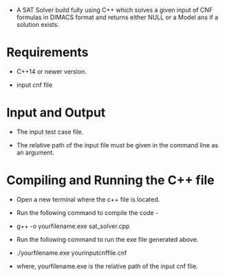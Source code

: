 * A SAT Solver build fully using C++ which solves a given input of CNF formulas in DIMACS format and returns either NULL or a Model ans if a solution exists.

# Requirements

   * C++14 or newer version.

   * input cnf file

# Input and Output

   * The input test case file.

   * The relative path of the input file must be given in the command line as an argument.

# Compiling and Running the C++ file

   * Open a new terminal where the c++ file is located.

   * Run the following command to compile the code -

   * g++ -o yourfilename.exe sat_solver.cpp 

   * Run the following command to run the exe file generated above.
  
   * ./yourfilename.exe yourinputcnffile.cnf

   * where, yourfilename.exe is the relative path of the input cnf file.